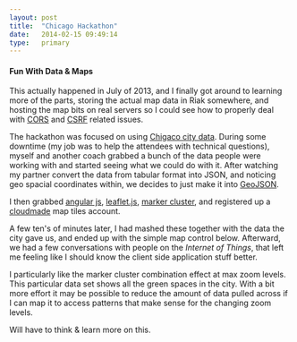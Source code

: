 ```yaml
---
layout: post
title:  "Chicago Hackathon"
date:   2014-02-15 09:49:14
type:   primary
---
```


#### Fun With Data & Maps

This actually happened in July of 2013, and I finally got around to learning more
of the parts, storing the actual map data in Riak somewhere, and hosting the map
bits on real servers so I could see how to properly deal with
[CORS](http://www.w3.org/TR/cors) and 
[CSRF](http://en.wikipedia.org/wiki/Cross-site_request_forgery) related issues.

The hackathon was focused on using [Chigaco city data](https://data.cityofchicago.org/).
During some downtime (my job was to help the attendees with technical questions),
myself and another coach grabbed a bunch of the data people were working with and
started seeing what we could do with it.  After watching my partner convert the
data from tabular format into JSON, and noticing geo spacial coordinates within,
we decides to just make it into [GeoJSON](http://geojson.org).

I then grabbed [angular js](http://angularjs.org/), [leaflet.js](http://leafletjs.com), 
[marker cluster](https://github.com/Leaflet/Leaflet.markercluster), and registered
up a [cloudmade](http://cloudmade.com/documentation/map-tiles) map tiles account.

A few ten's of minutes later, I had mashed these together with the data the city
gave us, and ended up with the simple map control below.  Afterward, we had a few
conversations with people on the *Internet of Things*, that left me feeling like I
should know the client side application stuff better.

I particularly like the marker cluster combination effect at max zoom levels.  This
particular data set shows all the green spaces in the city.  With a bit more
effort it may be possible to reduce the amount of data pulled across if I can map it
to access patterns that make sense for the changing zoom levels.

Will have to think & learn more on this.

<!-- ######################################################### -->

<script src="https://ajax.googleapis.com/ajax/libs/angularjs/1.0.7/angular.min.js"></script>

<link rel="stylesheet" href="http://cdn.leafletjs.com/leaflet-0.6.2/leaflet.css" />
<script src="http://cdn.leafletjs.com/leaflet-0.6.2/leaflet.js"></script>

<link rel="stylesheet" href="/assets/css/markercluster.css" />

<script src="/assets/js/leaflet.markercluster-src.js"></script>

<script type="text/javascript">
var map = null;

function FetchCtrl($scope, $http, $templateCache) {
  $scope.fetch = function() {
    $scope.code = null;
    $scope.response = null;

    $http({method: $scope.method, url: $scope.url, headers: {'Authorization': 'OAuth mhealthv3-t6aiY7BJo64oytyDPDHXrg-S55f8IoyHdYsBeKquaQrYQ'}, cache: $templateCache}).
      success(function(data, status) {
        $scope.status = status;
        $scope.data = data;

        if (data == null) {
          return;
        }

        // http://cloudmade.com/documentation/map-tiles
        // http://cloudmade.com/documentation/auth
        // curl -X POST 'http://auth.cloudmade.com/token/d42764c2031943b8967bd982c2d6122d?userid=randy.secrist@gmail.com&deviceid=web'
        var cloudmade = L.tileLayer('http://{s}.tile.cloudmade.com/{key}/999@2x/256/{z}/{x}/{y}.png?token={token}', {
          maxZoom: 18,
          minZoom: 8,
          attribution: 'Map data &copy; 2014 OpenStreetMap contributors, Imagery &copy; 2014 CloudMade',
          key: 'd42764c2031943b8967bd982c2d6122d',
          token: 'd1ab8aa7b4974c7f965449030f7e4c63'
        });

        try {
          map = L.map('map')
            .addLayer(cloudmade);
        }
        catch (Exception) {
          if (map != null) {
            map.remove();
          }
        }

        var markers = L.markerClusterGroup();

        var geoJsonLayer = L.geoJson(data, {
          pointToLayer: function(f, latlon) {
            var sizes = {
              small: [20, 50],
              medium: [30, 70],
              large: [35, 90]
            };

            var fp = f.properties || {};
            var size = fp['marker-size'] || 'medium';
            var symbol = (fp['marker-symbol']) ? '-' + fp['marker-symbol'] : '';
            var color = fp['marker-color'] || '7e7e7e';
            color = color.replace('#', '');

            var url = 'http://a.tiles.mapbox.com/v3/marker/' +
              'pin-' +
              // Internet Explorer does not support the `size[0]` syntax.
              size.charAt(0) + symbol + '+' + color +
              ((window.devicePixelRatio === 2) ? '@2x' : '') +
              '.png';

            return new L.Marker(latlon, {
              icon: new L.icon({
                iconUrl: url,
                iconSize: sizes[size],
                iconAnchor: [sizes[size][0] / 2, sizes[size][1] / 2],
                popupAnchor: [sizes[size][0] / 2, 0]
              })
            });
          },
          onEachFeature: function(feature, layer) {
            var keys = Object.keys(feature.properties)
            if (keys.length > 0) {
              var popup_string = '';
              for (var i = 0; i < keys.length; i++) {
                if (keys[i].substring(0, 'marker-'.length) != 'marker-') {
                  popup_string = popup_string + keys[i] + ":   " +  feature.properties[keys[i]] + "\n";
                }
              }
              layer.bindPopup(popup_string);
            }
          }
        });

        markers.addLayer(geoJsonLayer);

        if (map != null) {
          map.addLayer(markers);
          map.fitBounds(markers.getBounds());
        }
      }).
      error(function(data, status) {
        $scope.data = data || "Request failed";
        $scope.status = status;
    });
  };

  $scope.updateModel = function(method, url) {
    $scope.method = method;
    $scope.url = url;
  };

  // Init scope, used when page loads
  $scope.init = function () {
    $scope.method = 'GET';
    $scope.url = 'https://api-mhealth.dev.attcompute.com/v3/ownership/GgVEp0xY37emkWi8Pq8Ot4bQO8H/document/chicago_green_roofs';
    $scope.fetch();
  };
}
</script>

<div ng-app="">
  <div ng-controller="FetchCtrl" data-ng-init="init()">
    <!-- Angular JS Things
    <select ng-model="method">
      <option>GET</option>
      <option>JSONP</option>
    </select>
    <button ng-click="fetch()">Load Map</button><br>
    <input type="text" ng-model="url" size="80"/>
    <button ng-click="updateModel('GET', 'https://api-mhealth.dev.attcompute.com/v3/ownership/GgVEp0xY37emkWi8Pq8Ot4bQO8H/document/chicago_green_roofs')">Chicago Green Roof</button>
    -->
  </div>
  
</div>

<div id="map" style="margin: auto; display: block;"/>

